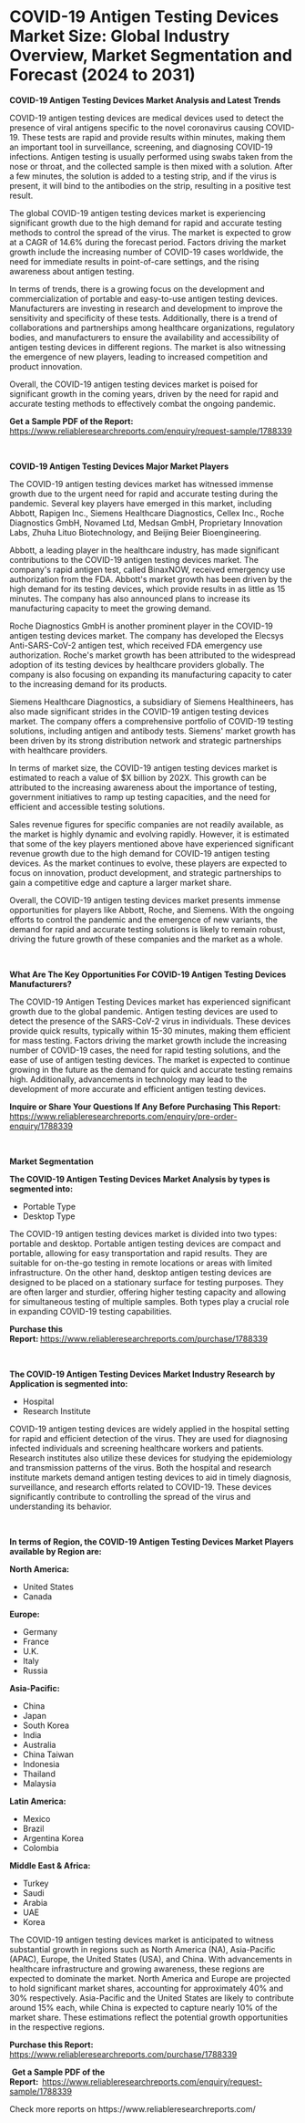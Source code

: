 <p><h1>COVID-19 Antigen Testing Devices Market Size: Global Industry Overview, Market Segmentation and Forecast (2024 to 2031)</h1></p><p><strong>COVID-19 Antigen Testing Devices Market Analysis and Latest Trends</strong></p>
<p><p>COVID-19 antigen testing devices are medical devices used to detect the presence of viral antigens specific to the novel coronavirus causing COVID-19. These tests are rapid and provide results within minutes, making them an important tool in surveillance, screening, and diagnosing COVID-19 infections. Antigen testing is usually performed using swabs taken from the nose or throat, and the collected sample is then mixed with a solution. After a few minutes, the solution is added to a testing strip, and if the virus is present, it will bind to the antibodies on the strip, resulting in a positive test result.</p><p>The global COVID-19 antigen testing devices market is experiencing significant growth due to the high demand for rapid and accurate testing methods to control the spread of the virus. The market is expected to grow at a CAGR of 14.6% during the forecast period. Factors driving the market growth include the increasing number of COVID-19 cases worldwide, the need for immediate results in point-of-care settings, and the rising awareness about antigen testing.</p><p>In terms of trends, there is a growing focus on the development and commercialization of portable and easy-to-use antigen testing devices. Manufacturers are investing in research and development to improve the sensitivity and specificity of these tests. Additionally, there is a trend of collaborations and partnerships among healthcare organizations, regulatory bodies, and manufacturers to ensure the availability and accessibility of antigen testing devices in different regions. The market is also witnessing the emergence of new players, leading to increased competition and product innovation.</p><p>Overall, the COVID-19 antigen testing devices market is poised for significant growth in the coming years, driven by the need for rapid and accurate testing methods to effectively combat the ongoing pandemic.</p></p>
<p><strong>Get a Sample PDF of the Report:&nbsp;</strong> <a href="https://www.reliableresearchreports.com/enquiry/request-sample/1788339">https://www.reliableresearchreports.com/enquiry/request-sample/1788339</a></p>
<p>&nbsp;</p>
<p><strong>COVID-19 Antigen Testing Devices Major Market Players</strong></p>
<p><p>The COVID-19 antigen testing devices market has witnessed immense growth due to the urgent need for rapid and accurate testing during the pandemic. Several key players have emerged in this market, including Abbott, Rapigen Inc., Siemens Healthcare Diagnostics, Cellex Inc., Roche Diagnostics GmbH, Novamed Ltd, Medsan GmbH, Proprietary Innovation Labs, Zhuha Lituo Biotechnology, and Beijing Beier Bioengineering.</p><p>Abbott, a leading player in the healthcare industry, has made significant contributions to the COVID-19 antigen testing devices market. The company's rapid antigen test, called BinaxNOW, received emergency use authorization from the FDA. Abbott's market growth has been driven by the high demand for its testing devices, which provide results in as little as 15 minutes. The company has also announced plans to increase its manufacturing capacity to meet the growing demand.</p><p>Roche Diagnostics GmbH is another prominent player in the COVID-19 antigen testing devices market. The company has developed the Elecsys Anti-SARS-CoV-2 antigen test, which received FDA emergency use authorization. Roche's market growth has been attributed to the widespread adoption of its testing devices by healthcare providers globally. The company is also focusing on expanding its manufacturing capacity to cater to the increasing demand for its products.</p><p>Siemens Healthcare Diagnostics, a subsidiary of Siemens Healthineers, has also made significant strides in the COVID-19 antigen testing devices market. The company offers a comprehensive portfolio of COVID-19 testing solutions, including antigen and antibody tests. Siemens' market growth has been driven by its strong distribution network and strategic partnerships with healthcare providers.</p><p>In terms of market size, the COVID-19 antigen testing devices market is estimated to reach a value of $X billion by 202X. This growth can be attributed to the increasing awareness about the importance of testing, government initiatives to ramp up testing capacities, and the need for efficient and accessible testing solutions.</p><p>Sales revenue figures for specific companies are not readily available, as the market is highly dynamic and evolving rapidly. However, it is estimated that some of the key players mentioned above have experienced significant revenue growth due to the high demand for COVID-19 antigen testing devices. As the market continues to evolve, these players are expected to focus on innovation, product development, and strategic partnerships to gain a competitive edge and capture a larger market share.</p><p>Overall, the COVID-19 antigen testing devices market presents immense opportunities for players like Abbott, Roche, and Siemens. With the ongoing efforts to control the pandemic and the emergence of new variants, the demand for rapid and accurate testing solutions is likely to remain robust, driving the future growth of these companies and the market as a whole.</p></p>
<p>&nbsp;</p>
<p><strong>What Are The Key Opportunities For COVID-19 Antigen Testing Devices Manufacturers?</strong></p>
<p><p>The COVID-19 Antigen Testing Devices market has experienced significant growth due to the global pandemic. Antigen testing devices are used to detect the presence of the SARS-CoV-2 virus in individuals. These devices provide quick results, typically within 15-30 minutes, making them efficient for mass testing. Factors driving the market growth include the increasing number of COVID-19 cases, the need for rapid testing solutions, and the ease of use of antigen testing devices. The market is expected to continue growing in the future as the demand for quick and accurate testing remains high. Additionally, advancements in technology may lead to the development of more accurate and efficient antigen testing devices.</p></p>
<p><strong>Inquire or Share Your Questions If Any Before Purchasing This Report:</strong> <a href="https://www.reliableresearchreports.com/enquiry/pre-order-enquiry/1788339">https://www.reliableresearchreports.com/enquiry/pre-order-enquiry/1788339</a></p>
<p>&nbsp;</p>
<p><strong>Market Segmentation</strong></p>
<p><strong>The COVID-19 Antigen Testing Devices Market Analysis by types is segmented into:</strong></p>
<p><ul><li>Portable Type</li><li>Desktop Type</li></ul></p>
<p><p>The COVID-19 antigen testing devices market is divided into two types: portable and desktop. Portable antigen testing devices are compact and portable, allowing for easy transportation and rapid results. They are suitable for on-the-go testing in remote locations or areas with limited infrastructure. On the other hand, desktop antigen testing devices are designed to be placed on a stationary surface for testing purposes. They are often larger and sturdier, offering higher testing capacity and allowing for simultaneous testing of multiple samples. Both types play a crucial role in expanding COVID-19 testing capabilities.</p></p>
<p><strong>Purchase this Report:&nbsp;</strong><a href="https://www.reliableresearchreports.com/purchase/1788339">https://www.reliableresearchreports.com/purchase/1788339</a></p>
<p>&nbsp;</p>
<p><strong>The COVID-19 Antigen Testing Devices Market Industry Research by Application is segmented into:</strong></p>
<p><ul><li>Hospital</li><li>Research Institute</li></ul></p>
<p><p>COVID-19 antigen testing devices are widely applied in the hospital setting for rapid and efficient detection of the virus. They are used for diagnosing infected individuals and screening healthcare workers and patients. Research institutes also utilize these devices for studying the epidemiology and transmission patterns of the virus. Both the hospital and research institute markets demand antigen testing devices to aid in timely diagnosis, surveillance, and research efforts related to COVID-19. These devices significantly contribute to controlling the spread of the virus and understanding its behavior.</p></p>
<p>&nbsp;</p>
<p><strong>In terms of Region, the COVID-19 Antigen Testing Devices Market Players available by Region are:</strong></p>
<p>
    <p> <strong> North America: </strong>
        <ul>
            <li>United States</li>
            <li>Canada</li>
        </ul>
        </p> 
    <p> <strong> Europe: </strong>
        <ul>
            <li>Germany</li>
            <li>France</li>
            <li>U.K.</li>
            <li>Italy</li>
            <li>Russia</li>
        </ul>
        </p> 
    <p> <strong> Asia-Pacific: </strong>
        <ul>
            <li>China</li>
            <li>Japan</li>
            <li>South Korea</li>
            <li>India</li>
            <li>Australia</li>
            <li>China Taiwan</li>
            <li>Indonesia</li>
            <li>Thailand</li>
            <li>Malaysia</li>
        </ul>
        </p> 
    <p> <strong> Latin America: </strong>
        <ul>
            <li>Mexico</li>
            <li>Brazil</li>
            <li>Argentina Korea</li>
            <li>Colombia</li>
        </ul>
        </p> 
    <p> <strong> Middle East & Africa: </strong>
        <ul>
            <li>Turkey</li>
            <li>Saudi</li>
            <li>Arabia</li>
            <li>UAE</li>
            <li>Korea</li>
        </ul>
    </p>
    </p>
<p><p>The COVID-19 antigen testing devices market is anticipated to witness substantial growth in regions such as North America (NA), Asia-Pacific (APAC), Europe, the United States (USA), and China. With advancements in healthcare infrastructure and growing awareness, these regions are expected to dominate the market. North America and Europe are projected to hold significant market shares, accounting for approximately 40% and 30% respectively. Asia-Pacific and the United States are likely to contribute around 15% each, while China is expected to capture nearly 10% of the market share. These estimations reflect the potential growth opportunities in the respective regions.</p></p>
<p><strong>Purchase this Report: </strong><a href="https://www.reliableresearchreports.com/purchase/1788339">https://www.reliableresearchreports.com/purchase/1788339</a></p>
<p>&nbsp;<strong>Get a Sample PDF of the Report:&nbsp;&nbsp;</strong><a href="https://www.reliableresearchreports.com/enquiry/request-sample/1788339">https://www.reliableresearchreports.com/enquiry/request-sample/1788339</a></p>
<p><strong></strong></p>
<p>Check more reports on https://www.reliableresearchreports.com/</p>